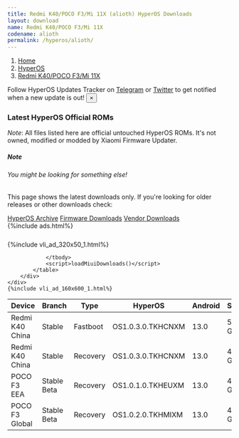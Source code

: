 ```yaml
---
title: Redmi K40/POCO F3/Mi 11X (alioth) HyperOS Downloads
layout: download
name: Redmi K40/POCO F3/Mi 11X
codename: alioth
permalink: /hyperos/alioth/
---
```

<nav aria-label="breadcrumb">
    <ol class="breadcrumb">
        <li class="breadcrumb-item"><a href="/">Home</a></li>
        <li class="breadcrumb-item"><a href="/hyperos/">HyperOS</a></li>
        <li class="breadcrumb-item active" aria-current="page"><a href="/hyperos/alioth/">Redmi K40/POCO F3/Mi 11X</a></li>
    </ol>
</nav>
<div class="alert alert-primary alert-dismissible fade show" role="alert">
    Follow HyperOS Updates Tracker on <a href="https://t.me/MIUIUpdatesTracker" class="alert-link">Telegram</a>
     or <a href="https://twitter.com/MiFwUpdater" class="alert-link">Twitter</a> to get notified when a new update is out!
    <button type="button" class="close" data-dismiss="alert" aria-label="Close">
        <span aria-hidden="true">&times;</span>
    </button>
</div>

### Latest HyperOS Official ROMs
*Note*: All files listed here are official untouched HyperOS ROMs. It's not owned, modified or modded by Xiaomi Firmware Updater.
<div class="card">
  <div class="card-body">
    <h5 class="card-title">Note</h5>
    <h6 class="card-subtitle mb-2 text-muted">You might be looking for something else!</h6>
    <p class="card-text">This page shows the latest downloads only.
     If you're looking for older releases or other downloads check:</p>
    <a href="/archive/hyperos/alioth/" class="card-link">HyperOS Archive</a>
    <a href="/firmware/alioth/" class="card-link">Firmware Downloads</a>
    <a href="/vendor/alioth/" class="card-link">Vendor Downloads</a>
  </div>
</div>
{%include ads.html%}
<div class="row justify-content-center">
    <div class="col-10">
        <div class="table-responsive-md" style="margin-top: 25px;">
            {%include vli_ad_320x50_1.html%}
            <table id="miui" class="display dt-responsive nowrap compact table table-striped table-hover table-sm">
                <thead class="thead-dark">
                    <tr>
                        <th data-ref="device">Device</th>
                        <th data-ref="branch">Branch</th>
                        <th data-ref="type">Type</th>
                        <th data-ref="miui">HyperOS</th>
                        <th data-ref="android">Android</th>
                        <th data-ref="size">Size</th>
                        <th data-ref="size">Date</th>
                        <th data-ref="link">Link</th>
                    </tr>
                </thead>
                <tbody>
                <tr><td>Redmi K40 China</td><td>Stable</td><td>Fastboot</td><td>OS1.0.3.0.TKHCNXM</td><td>13.0</td><td>5.9 GB</td><td>2024-02-01</td><td><a href="/hyperos/alioth/stable/OS1.0.3.0.TKHCNXM/">Download</a></td></tr>
<tr><td>Redmi K40 China</td><td>Stable</td><td>Recovery</td><td>OS1.0.3.0.TKHCNXM</td><td>13.0</td><td>4.1 GB</td><td>2024-04-15</td><td><a href="/hyperos/alioth/stable/OS1.0.3.0.TKHCNXM/">Download</a></td></tr>
<tr><td>POCO F3 EEA</td><td>Stable Beta</td><td>Recovery</td><td>OS1.0.1.0.TKHEUXM</td><td>13.0</td><td>4.0 GB</td><td>2024-04-22</td><td><a href="/hyperos/alioth/stable beta/OS1.0.1.0.TKHEUXM/">Download</a></td></tr>
<tr><td>POCO F3 Global</td><td>Stable Beta</td><td>Recovery</td><td>OS1.0.2.0.TKHMIXM</td><td>13.0</td><td>4.0 GB</td><td>2024-04-22</td><td><a href="/hyperos/alioth/stable beta/OS1.0.2.0.TKHMIXM/">Download</a></td></tr>

                </tbody>
                <script>loadMiuiDownloads()</script>
            </table>
        </div>
    </div>
    {%include vli_ad_160x600_1.html%}
</div>
